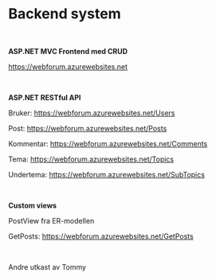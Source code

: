 # Backend system
</br>
<p><b>ASP.NET MVC Frontend med CRUD</b></p>
<p><a href="https://webforum.azurewebsites.net" target="_blank">https://webforum.azurewebsites.net</a></p>
<br/>
<p><b>ASP.NET RESTful API</b></p>
<p>Bruker: <a href="https://webforum.azurewebsites.net/Users" target="_blank">https://webforum.azurewebsites.net/Users</a></p>
<p>Post: <a href="https://webforum.azurewebsites.net/Posts" target="_blank">https://webforum.azurewebsites.net/Posts</a></p>
<p>Kommentar: <a href="https://webforum.azurewebsites.net/Comments" target="_blank">https://webforum.azurewebsites.net/Comments</a></p>
<p>Tema: <a href="https://webforum.azurewebsites.net/Topics" target="_blank">https://webforum.azurewebsites.net/Topics</a></p>
<p>Undertema: <a href="https://webforum.azurewebsites.net/SubTopics" target="_blank">https://webforum.azurewebsites.net/SubTopics</a></p>
</br>
<p><b>Custom views</b></p>
<p>PostView fra ER-modellen</p>
<p>GetPosts: <a href="https://webforum.azurewebsites.net/GetPosts" target="_blank">https://webforum.azurewebsites.net/GetPosts</a></p>
</br>
<p>Andre utkast av Tommy</p>